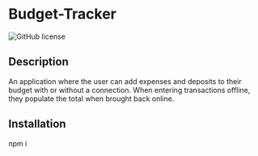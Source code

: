 # Budget-Tracker
![GitHub license](https://img.shields.io/badge/license-None-important.svg)

## Description
An application where the user can add expenses and deposits to their budget with or without a connection. When entering transactions offline, they populate the total when brought back online.

## Installation
npm i
